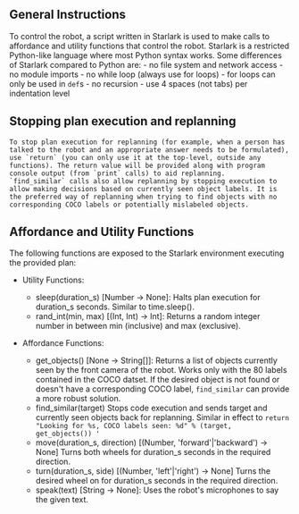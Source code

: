 ## General Instructions
To control the robot, a script written in Starlark is used to make calls to affordance and utility functions that control the robot. Starlark is a restricted Python-like language where most Python syntax works. Some differences of Starlark compared to Python are:
    - no file system and network access
    - no module imports
    - no while loop (always use for loops)
    - for loops can only be used in `def`s
    - no recursion
    - use 4 spaces (not tabs) per indentation level

## Stopping plan execution and replanning
    To stop plan execution for replanning (for example, when a person has talked to the robot and an appropriate answer needs to be formulated), use `return` (you can only use it at the top-level, outside any functions). The return value will be provided along with program console output (from `print` calls) to aid replanning.
    `find_similar` calls also allow replanning by stopping execution to allow making decisions based on currently seen object labels. It is the preferred way of replanning when trying to find objects with no corresponding COCO labels or potentially mislabeled objects.

## Affordance and Utility Functions
The following functions are exposed to the Starlark environment executing the provided plan:

- Utility Functions:
    - sleep(duration_s) [Number -> None]:
        Halts plan execution for duration_s seconds. Similar to time.sleep().
    - rand_int(min, max) [(Int, Int) -> Int]:
        Returns a random integer number in between min (inclusive) and max (exclusive).

- Affordance Functions:
    - get_objects() [None -> String[]]:
        Returns a list of objects currently seen by the front camera of the robot. Works only with the 80 labels contained in the COCO datset. If the desired object is not found or doesn't have a corresponding COCO label, `find_similar` can provide a more robust solution.
    - find_similar(target)
        Stops code execution and sends target and currently seen objects back for replanning. Similar in effect to `return "Looking for %s, COCO labels seen: %d" % (target, get_objects()) '`
    - move(duration_s, direction) [(Number, 'forward'|'backward') -> None]
        Turns both wheels for duration_s seconds in the required direction.
    - turn(duration_s, side) [(Number, 'left'|'right') -> None]
        Turns the desired wheel on for duration_s seconds in the required direction.
    - speak(text) [String -> None]:
        Uses the robot's microphones to say the given text.